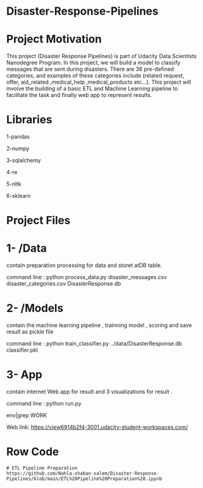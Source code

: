 # Disaster-Response-Pipelines
# Project Motivation
This project (Disaster Response Pipelines) is part of Udacity Data Scientists Nanodegree Program.
In this project, we will build a model to classify messages that are sent during disasters. There are 36 pre-defined categories, and examples of these categories include (related	request,	offer,	aid_related	,medical_help	,medical_products etc...).
This project will involve the building of a basic ETL and Machine Learning pipeline to facilitate the task and finally web app to represent results. 

# Libraries
1-pandas

2-numpy

3-sqlalchemy

4-re

5-nltk

6-sklearn

# Project Files
# 1- /Data
contain preparation processing for data and storet atDB table.

command line : python process_data.py disaster_messages.csv disaster_categories.csv DisasterResponse.db

# 2- /Models
contain the machine learning pipeline , trainning model , scoring and save result as pickle file

command line : python train_classifier.py ../data/DisasterResponse.db classifier.pkl

# 3- App

contain internet Web app for result and 3 visualizations for result .

command line : python run.py

env|grep WORK

Web link: https://view6914b2f4-3001.udacity-student-workspaces.com/

# Row Code 
    # ETL Pipeline Preparation
    https://github.com/Nahla-shaban-salem/Disaster-Response-Pipelines/blob/main/ETL%20Pipeline%20Preparation%20.ipynb
    
